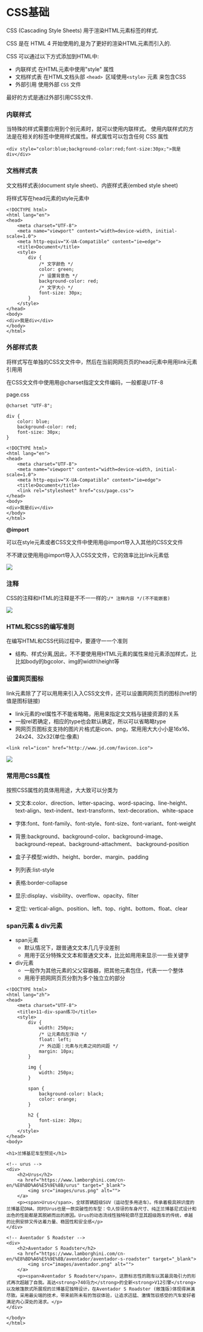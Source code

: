 # CSS基础

CSS (Cascading Style Sheets) 用于渲染HTML元素标签的样式.

CSS 是在 HTML 4 开始使用的,是为了更好的渲染HTML元素而引入的.

CSS 可以通过以下方式添加到HTML中:

- 内联样式 在HTML元素中使用"style" 属性
- 文档样式表 在HTML文档头部 `<head> `区域使用`<style>` 元素 来包含CSS
- 外部引用  使用外部 `CSS` 文件


最好的方式是通过外部引用CSS文件.



### 内联样式

当特殊的样式需要应用到个别元素时，就可以使用内联样式。 使用内联样式的方法是在相关的标签中使用样式属性。样式属性可以包含任何 CSS 属性

```
<div style="color:blue;background-color:red;font-size:30px;">我是div</div>
```

### 文档样式表

⽂文档样式表(document style sheet)、内嵌样式表(embed style sheet)

将样式写在head元素的style元素中


```
<!DOCTYPE html>
<html lang="en">
<head>
    <meta charset="UTF-8">
    <meta name="viewport" content="width=device-width, initial-scale=1.0">
    <meta http-equiv="X-UA-Compatible" content="ie=edge">
    <title>Document</title>
    <style>
        div {
            /* 文字颜色 */
            color: green;
            /* 设置背景色 */
            background-color: red;
            /* 文字大小 */
            font-size: 30px;
        }
    </style>
</head>
<body>
<div>我是div</div>
</body>
</html>

```


### 外部样式表

将样式写在单独的CSS⽂文件中，然后在当前⽹网⻚页的head元素中⽤用link元素引⽤用

在CSS⽂文件中使⽤用@charset指定⽂文件编码，一般都是UTF-8

page.css

```
@charset "UTF-8";

div {
    color: blue;
    background-color: red;
    font-size: 30px;
}
```


```
<!DOCTYPE html>
<html lang="en">
<head>
    <meta charset="UTF-8">
    <meta name="viewport" content="width=device-width, initial-scale=1.0">
    <meta http-equiv="X-UA-Compatible" content="ie=edge">
    <title>Document</title>
    <link rel="stylesheet" href="css/page.css">
</head>
<body>
<div>我是div</div>
</body>
</html>
```


**@import**



可以在style元素或者CSS⽂文件中使⽤用@import导⼊入其他的CSS⽂文件

不不建议使⽤用@import导⼊入CSS⽂文件，它的效率⽐比link元素低
 
![](https://github.com/SunshineBrother/HTML-CSS-JS/blob/master/CSS/CSS基础/import.png)



### 注释


CSS的注释和HTML的注释是不不⼀一样的:`/* 注释内容 */(不不能嵌套)`

![](https://github.com/SunshineBrother/HTML-CSS-JS/blob/master/CSS/CSS基础/注释.png)




### HTML和CSS的编写准则

在编写HTML和CSS代码过程中，要遵守⼀一个准则

- 结构、样式分离,因此，不不要使⽤用HTML元素的属性来给元素添加样式，⽐比如body的bgcolor、img的width\height等



### 设置网页图标


link元素除了了可以⽤用来引⼊入CSS⽂文件，还可以设置⽹网⻚页的图标(href的值是图标链接)
- link元素的rel属性不不能省略略，⽤用来指定⽂文档与链接资源的关系
- 一般rel若确定，相应的type也会默认确定，所以可以省略略type
- ⽹网⻚页图标⽀支持的图⽚片格式是icon、png，常⽤用⼤大⼩小是16x16、24x24、32x32(单位:像素)


```
<link rel="icon" href="http://www.jd.com/favicon.ico">
```

![](https://github.com/SunshineBrother/HTML-CSS-JS/blob/master/CSS/CSS基础/网页图标.png)




### 常⽤用CSS属性


按照CSS属性的具体⽤用途，⼤大致可以分类为


- ⽂文本:color、direction、letter-spacing、word-spacing、line-height、text-align、text-indent、text-transform、text-decoration、white-space

- 字体:font、font-family、font-style、font-size、font-variant、font-weight

- 背景:background、background-color、background-image、background-repeat、background-attachment、
background-position

- 盒⼦子模型:width、height、border、margin、padding

- 列列表:list-style

- 表格:border-collapse

- 显示:display、visibility、overflow、opacity、filter

- 定位: vertical-align、position、left、top、right、bottom、float、clear


### span元素 & div元素

- span元素
	- 默认情况下，跟普通⽂文本⼏几乎没差别
	- ⽤用于区分特殊⽂文本和普通⽂文本，⽐比如⽤用来显示⼀一些关键字
 - div元素
 	- 一般作为其他元素的⽗父容器器，把其他元素包住，代表⼀一个整体
	- ⽤用于把⽹网⻚页分割为多个独⽴立的部分


```
<!DOCTYPE html>
<html lang="zh">
<head>
    <meta charset="UTF-8">
    <title>11-div-span练习</title>
    <style>
        div {
            width: 250px;
            /* 让元素向左浮动 */
            float: left;
            /* 外边距：元素与元素之间的间距 */
            margin: 10px;
        }

        img {
            width: 250px;
        }

        span {
            background-color: black;
            color: orange;
        }

        h2 {
            font-size: 20px;
        }
    </style>
</head>
<body>

<h1>兰博基尼车型预览</h1>

<!-- urus -->
<div>
    <h2>Urus</h2>
    <a href="https://www.lamborghini.com/cn-en/%E8%BD%A6%E5%9E%8B/urus" target="_blank">
        <img src="images/urus.png" alt="">
    </a>
    <p><span>Urus</span>，全球首辆超级SUV（运动型多用途车）。传承着极具辨识度的兰博基尼DNA，同时Urus也是一款突破性的车型：令人惊讶的车身尺寸、纯正兰博基尼式设计和出色的性能都是其脱颖而出的原因。Urus的动态流线性独特轮廓尽显其超级跑车的传统，卓越的比例安排又传达着力量、稳固性和安全感</p>
</div>

<!-- Aventador S Roadster -->
<div>
    <h2>Aventador S Roadster</h2>
    <a href="https://www.lamborghini.com/cn-en/%E8%BD%A6%E5%9E%8B/aventador/aventador-s-roadster" target="_blank">
        <img src="images/aventador.png" alt="">
    </a>
    <p><span>Aventador S Roadster</span>，这款标志性的跑车以其最具吸引力的形式再次超越了自我。高达<strong>740马力</strong>的全新<strong>V12引擎</strong>以及敞篷款式所展现的兰博基尼独特设计，在Aventador S Roadster (敞篷版)体现得淋漓尽致。采用最尖端的技术，带来前所未有的驾驭体验，让追求迅猛、激情驾驭感受的汽车爱好者满足内心深处的渴求。</p>
</div>

</body>
</html>
```











































